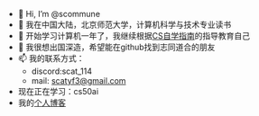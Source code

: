 - 👋 Hi, I’m @scommune 
- 👀 我在中国大陆，北京师范大学，计算机科学与技术专业读书
- 🌱 开始学习计算机一年了，我继续根据[CS自学指南](https://csdiy.wiki/)的指导教育自己
- 💞️ 我很想出国深造，希望能在github找到志同道合的朋友
- 📫 我的联系方式：
  -   discord:scat_114
  -   mail: scatyf3@gmail.com
- 现在正在学习：cs50ai
- 我的[个人博客](https://scatyfs-blog.gitbook.io/scats-blog)

<!---
scommune/scommune is a ✨ special ✨ repository because its `README.md` (this file) appears on your GitHub profile.
You can click the Preview link to take a look at your changes.
--->
